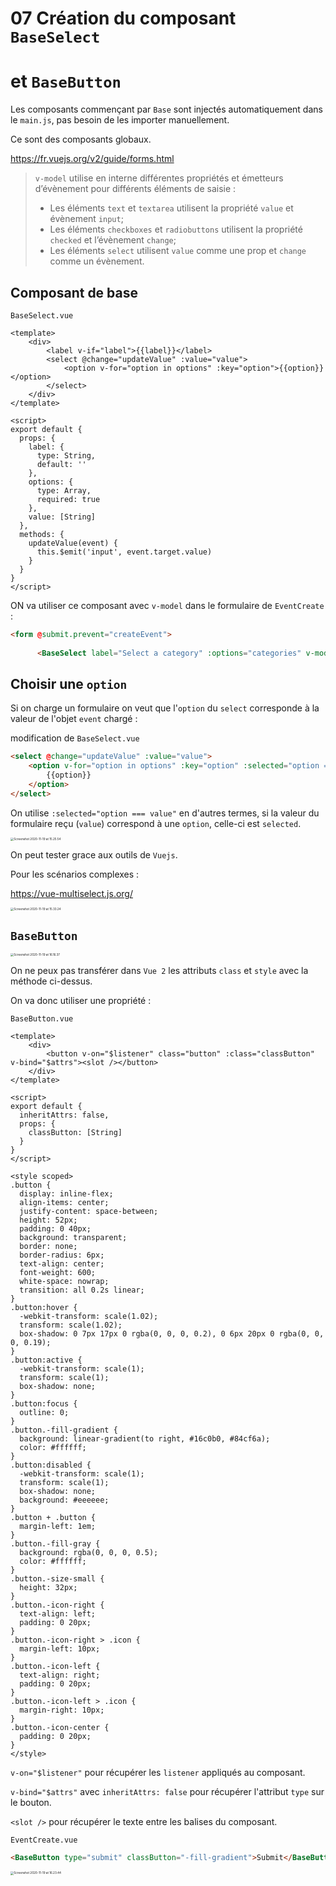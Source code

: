 # 07 Création du composant `BaseSelect` 

# et `BaseButton`

Les composants commençant par `Base` sont injectés automatiquement dans le `main.js`, pas besoin de les importer manuellement.

Ce sont des composants globaux.

https://fr.vuejs.org/v2/guide/forms.html

> `v-model` utilise en interne différentes propriétés et émetteurs d’évènement pour différents éléments de saisie :
>
> - Les éléments `text` et `textarea` utilisent la propriété `value` et évènement `input`;
> - Les éléments `checkboxes` et `radiobuttons` utilisent la propriété `checked` et l’évènement `change`;
> - Les éléments `select` utilisent `value` comme une prop et `change` comme un évènement.

## Composant de base

`BaseSelect.vue`

```vue
<template>
    <div>
        <label v-if="label">{{label}}</label>
        <select @change="updateValue" :value="value">
            <option v-for="option in options" :key="option">{{option}}</option>
        </select>
    </div>
</template>

<script>
export default {
  props: {
    label: {
      type: String,
      default: ''
    },
    options: {
      type: Array,
      required: true
    },
    value: [String]
  },
  methods: {
    updateValue(event) {
      this.$emit('input', event.target.value)
    }
  }
}
</script>
```

ON va utiliser ce composant avec `v-model` dans le formulaire de `EventCreate` :

```html
<form @submit.prevent="createEvent">
      
      <BaseSelect label="Select a category" :options="categories" v-model="event.category" />
```



## Choisir une `option`

Si on charge un formulaire on veut que l'`option` du `select` corresponde à la valeur de l'objet `event` chargé :

modification de `BaseSelect.vue`

```html
<select @change="updateValue" :value="value">
    <option v-for="option in options" :key="option" :selected="option === value">
        {{option}}
    </option>
</select>
```

On utilise `:selected="option === value"` en d'autres termes, si la valeur du formulaire reçu (`value`) correspond à une `option`, celle-ci est `selected`.

<img src="assets/Screenshot 2020-11-19 at 15.25.54.png" alt="Screenshot 2020-11-19 at 15.25.54" style="zoom:33%;" />

On peut tester grace aux outils de `Vuejs`.

Pour les scénarios complexes :

https://vue-multiselect.js.org/

<img src="assets/Screenshot 2020-11-19 at 15.33.24.png" alt="Screenshot 2020-11-19 at 15.33.24" style="zoom:33%;" />



## `BaseButton`

<img src="assets/Screenshot 2020-11-19 at 16.16.37.png" alt="Screenshot 2020-11-19 at 16.16.37" style="zoom:33%;" />

On ne peux pas transférer dans `Vue 2` les attributs `class` et `style` avec la méthode ci-dessus.

On va donc utiliser une propriété :

`BaseButton.vue`

```vue
<template>
    <div>
        <button v-on="$listener" class="button" :class="classButton" v-bind="$attrs"><slot /></button>
    </div>
</template>

<script>
export default {
  inheritAttrs: false,
  props: {
    classButton: [String]
  }
}
</script>

<style scoped>
.button {
  display: inline-flex;
  align-items: center;
  justify-content: space-between;
  height: 52px;
  padding: 0 40px;
  background: transparent;
  border: none;
  border-radius: 6px;
  text-align: center;
  font-weight: 600;
  white-space: nowrap;
  transition: all 0.2s linear;
}
.button:hover {
  -webkit-transform: scale(1.02);
  transform: scale(1.02);
  box-shadow: 0 7px 17px 0 rgba(0, 0, 0, 0.2), 0 6px 20px 0 rgba(0, 0, 0, 0.19);
}
.button:active {
  -webkit-transform: scale(1);
  transform: scale(1);
  box-shadow: none;
}
.button:focus {
  outline: 0;
}
.button.-fill-gradient {
  background: linear-gradient(to right, #16c0b0, #84cf6a);
  color: #ffffff;
}
.button:disabled {
  -webkit-transform: scale(1);
  transform: scale(1);
  box-shadow: none;
  background: #eeeeee;
}
.button + .button {
  margin-left: 1em;
}
.button.-fill-gray {
  background: rgba(0, 0, 0, 0.5);
  color: #ffffff;
}
.button.-size-small {
  height: 32px;
}
.button.-icon-right {
  text-align: left;
  padding: 0 20px;
}
.button.-icon-right > .icon {
  margin-left: 10px;
}
.button.-icon-left {
  text-align: right;
  padding: 0 20px;
}
.button.-icon-left > .icon {
  margin-right: 10px;
}
.button.-icon-center {
  padding: 0 20px;
}
</style>

```

`v-on="$listener"` pour récupérer les `listener` appliqués au composant.

`v-bind="$attrs"` avec `inheritAttrs: false` pour récupérer l'attribut `type` sur le bouton.

`<slot />` pour récupérer le texte entre les balises du composant.

`EventCreate.vue`

```html
<BaseButton type="submit" classButton="-fill-gradient">Submit</BaseButton>
```

<img src="assets/Screenshot 2020-11-19 at 16.23.44.png" alt="Screenshot 2020-11-19 at 16.23.44" style="zoom:33%;" />

